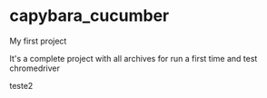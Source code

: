 # capybara_cucumber

My first project

It's a complete project with all archives for run a first time and test chromedriver

teste2
